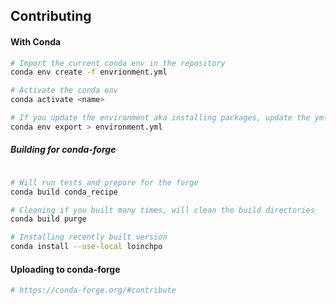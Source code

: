 ## Contributing

#### With Conda

```bash
# Import the current conda env in the repository
conda env create -f envrionment.yml

# Activate the conda env
conda activate <name>

# If you update the environment aka installing packages, update the yml
conda env export > environment.yml
```

##### Building for conda-forge
```bash

# Will run tests and prepore for the forge
conda build conda_recipe

# Cleaning if you built many times, will clean the build directories
conda build purge 

# Installing recently built version
conda install --use-local loinchpo
```


#### Uploading to conda-forge
```bash
# https://conda-forge.org/#contribute
```
